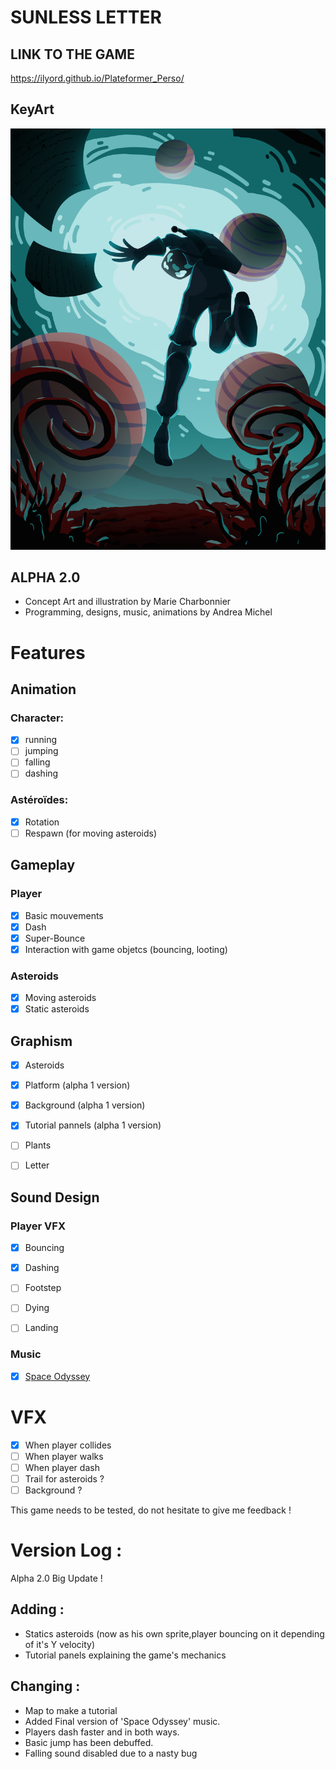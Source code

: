 # SUNLESS LETTER #

## LINK TO THE GAME ##
https://ilyord.github.io/Plateformer_Perso/

## KeyArt ##

![Sunless Letter](/assets/KeyArt_SunlessLetter_Borderless.png)

## ALPHA 2.0 ##

- Concept Art and illustration by Marie Charbonnier
- Programming, designs, music, animations by Andrea Michel

# Features #

## Animation ##

### Character: ###

- [x] running
- [ ] jumping
- [ ] falling
- [ ] dashing

### Astéroïdes: ###

- [x] Rotation
- [ ] Respawn (for moving asteroids)

## Gameplay ##

### Player ###

- [x] Basic mouvements
- [X] Dash
- [X] Super-Bounce
- [X] Interaction with game objetcs (bouncing, looting)

### Asteroids ###

- [x] Moving asteroids
- [X] Static asteroids

## Graphism ##

- [X] Asteroids
- [x] Platform (alpha 1 version)
- [x] Background (alpha 1 version)
- [x] Tutorial pannels (alpha 1 version)
- [ ] Plants

- [ ] Letter

## Sound Design ##

### Player VFX ###

- [x] Bouncing
- [x] Dashing
- [ ] Footstep
- [ ] Dying 
- [ ] Landing


### Music ###

- [x] [Space Odyssey](https://soundcloud.com/hitchrap/odysseus)

# VFX #

- [x] When player collides
- [ ] When player walks 
- [ ] When player dash
- [ ] Trail for asteroids ?
- [ ] Background ?

This game needs to be tested, do not hesitate to give me feedback !


# Version Log : #

Alpha 2.0 Big Update !

## Adding : 

- Statics asteroids (now as his own sprite,player bouncing on it depending of it's Y velocity)
- Tutorial panels explaining the game's mechanics

## Changing :

- Map to make a tutorial
- Added Final version of 'Space Odyssey' music.
- Players dash faster and in both ways.
- Basic jump has been debuffed.
- Falling sound disabled due to a nasty bug
